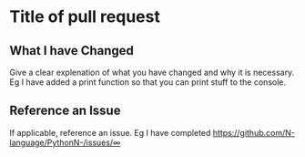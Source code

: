 # Title of pull request
## What I have Changed
Give a clear explenation of what you have changed and why it is necessary. Eg I have added a print function so that you can print stuff to the console.

## Reference an Issue
If applicable, reference an issue. Eg I have completed https://github.com/N-language/PythonN-/issues/∞
